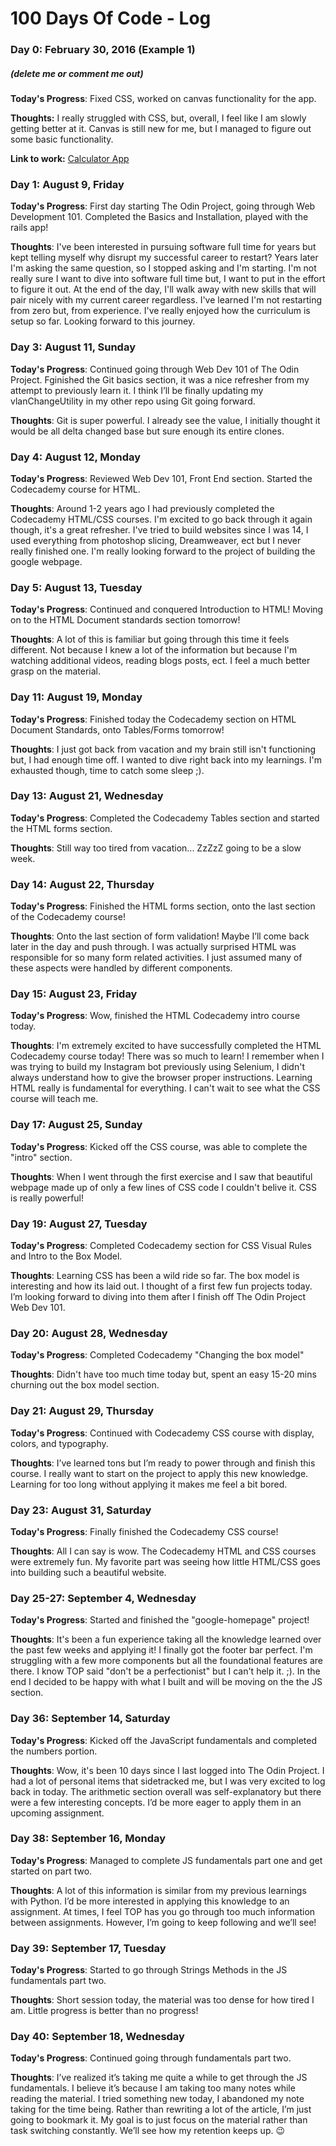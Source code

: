 # 100 Days Of Code - Log

### Day 0: February 30, 2016 (Example 1)
##### (delete me or comment me out)

**Today's Progress**: Fixed CSS, worked on canvas functionality for the app.

**Thoughts:** I really struggled with CSS, but, overall, I feel like I am slowly getting better at it. Canvas is still new for me, but I managed to figure out some basic functionality.

**Link to work:** [Calculator App](http://www.example.com)

### Day 1: August 9, Friday

**Today's Progress**: First day starting The Odin Project, going through Web Development 101. Completed the Basics and Installation, played with the rails app! 

**Thoughts**: I've been interested in pursuing software full time for years but kept telling myself why disrupt my successful career to restart? Years later I'm asking the same question, so I stopped asking and I'm starting. I'm not really sure I want to dive into software full time but, I want to put in the effort to figure it out. At the end of the day, I'll walk away with new skills that will pair nicely with my current career regardless. I've learned I'm not restarting from zero but, from experience. I've really enjoyed how the curriculum is setup so far. Looking forward to this journey. 

### Day 3: August 11, Sunday

**Today's Progress**: Continued going through Web Dev 101 of The Odin Project. Fginished the Git basics section, it was a nice refresher from my attempt to previously learn it. I think I’ll be finally updating my vlanChangeUtility in my other repo using Git going forward.

**Thoughts**: Git is super powerful. I already see the value, I initially thought it would be all delta changed base but sure enough its entire clones. 

### Day 4: August 12, Monday

**Today's Progress**: Reviewed Web Dev 101, Front End section. Started the Codecademy course for HTML. 

**Thoughts**: Around 1-2 years ago I had previously completed the Codecademy HTML/CSS courses. I'm excited to go back through it again though, it's a great refresher. I've tried to build websites since I was 14, I used everything from photoshop slicing, Dreamweaver, ect but I never really finished one. I'm really looking forward to the project of building the google webpage.

### Day 5: August 13, Tuesday 

**Today's Progress**: Continued and conquered Introduction to HTML! Moving on to the HTML Document standards section tomorrow!

**Thoughts**: A lot of this is familiar but going through this time it feels different. Not because I knew a lot of the information but because I'm watching additional videos, reading blogs posts, ect. I feel a much better grasp on the material.

### Day 11: August 19, Monday 

**Today's Progress**: Finished today the Codecademy section on HTML Document Standards, onto Tables/Forms tomorrow! 

**Thoughts**: I just got back from vacation and my brain still isn't functioning but, I had enough time off. I wanted to dive right back into my learnings. I'm exhausted though, time to catch some sleep ;). 

### Day 13: August 21, Wednesday 

**Today's Progress**: Completed the Codecademy Tables section and started the HTML forms section.  

**Thoughts**: Still way too tired from vacation... ZzZzZ going to be a slow week. 

### Day 14: August 22, Thursday 

**Today's Progress**: Finished the HTML forms section, onto the last section of the Codecademy course! 

**Thoughts**: Onto the last section of form validation! Maybe I’ll come back later in the day and push through. I was actually surprised HTML was responsible for so many form related activities. I just assumed many of these aspects were handled by different components. 

### Day 15: August 23, Friday

**Today's Progress**: Wow, finished the HTML Codecademy intro course today. 

**Thoughts**: I'm extremely excited to have successfully completed the HTML Codecademy course today! There was so much to learn! I remember when I was trying to build my Instagram bot previously using Selenium, I didn't always understand how to give the browser proper instructions. Learning HTML really is fundamental for everything. I can't wait to see what the CSS course will teach me.

### Day 17: August 25, Sunday

**Today's Progress**: Kicked off the CSS course, was able to complete the "intro" section. 

**Thoughts**: When I went through the first exercise and I saw that beautiful webpage made up of only a few lines of CSS code I couldn't belive it. CSS is really powerful! 

### Day 19: August 27, Tuesday

**Today's Progress**: Completed Codecademy section for CSS Visual Rules and Intro to the Box Model.  

**Thoughts**: Learning CSS has been a wild ride so far. The box model is interesting and how its laid out. I thought of a first few fun projects today. I’m looking forward to diving into them after I finish off The Odin Project Web Dev 101.

### Day 20: August 28, Wednesday

**Today's Progress**: Completed Codecademy "Changing the box model"

**Thoughts**: Didn't have too much time today but, spent an easy 15-20 mins churning out the box model section.

### Day 21: August 29, Thursday

**Today's Progress**: Continued with Codecademy CSS course with display, colors, and typography.

**Thoughts**: I’ve learned tons but I’m ready to power through and finish this course. I really want to start on the project to apply this new knowledge. Learning for too long without applying it makes me feel a bit bored. 

### Day 23: August 31, Saturday

**Today's Progress**: Finally finished the Codecademy CSS course!  

**Thoughts**: All I can say is wow. The Codecademy HTML and CSS courses were extremely fun. My favorite part was seeing how little HTML/CSS goes into building such a beautiful website. 

### Day 25-27: September 4, Wednesday

**Today's Progress**: Started and finished the "google-homepage" project!   

**Thoughts**: It's been a fun experience taking all the knowledge learned over the past few weeks and applying it! I finally got the footer bar perfect. I'm struggling with a few more components but all the foundational features are there. I know TOP said "don't be a perfectionist" but I can't help it. ;). In the end I decided to be happy with what I built and will be moving on the the JS section. 

### Day 36: September 14, Saturday

**Today's Progress**: Kicked off the JavaScript fundamentals and completed the numbers portion. 

**Thoughts**: Wow, it's been 10 days since I last logged into The Odin Project. I had a lot of personal items that sidetracked me, but I was very excited to log back in today. The arithmetic section overall was self-explanatory but there were a few interesting concepts. I’d be more eager to apply them in an upcoming assignment.

### Day 38: September 16, Monday

**Today's Progress**: Managed to complete JS fundamentals part one and get started on part two. 

**Thoughts**: A lot of this information is similar from my previous learnings with Python. I’d be more interested in applying this knowledge to an assignment. At times, I feel TOP has you go through too much information between assignments. However, I’m going to keep following and we’ll see! 

### Day 39: September 17, Tuesday

**Today's Progress**: Started to go through Strings Methods in the JS fundamentals part two.

**Thoughts**: Short session today, the material was too dense for how tired I am. Little progress is better than no progress! 

### Day 40: September 18, Wednesday

**Today's Progress**: Continued going through fundamentals part two.

**Thoughts**: I’ve realized it’s taking me quite a while to get through the JS fundamentals. I believe it’s because I am taking too many notes while reading the material. I tried something new today, I abandoned my note taking for the time being. Rather than rewriting a lot of the article, I’m just going to bookmark it. My goal is to just focus on the material rather than task switching constantly. We’ll see how my retention keeps up. 😉 

